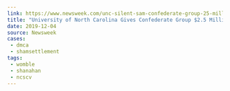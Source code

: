 ```yaml
---
link: https://www.newsweek.com/unc-silent-sam-confederate-group-25-million-1475513
title: "University of North Carolina Gives Confederate Group $2.5 Million in Lawsuit Settlement"
date: 2019-12-04
source: Newsweek
cases:
 - dmca
 - shamsettlement
tags:
 - womble
 - shanahan
 - ncscv
---
```

